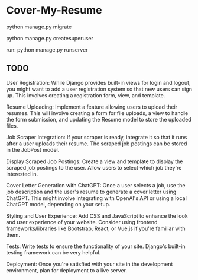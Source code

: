 # Cover-My-Resume

python manage.py migrate

python manage.py createsuperuser

run: python manage.py runserver

## TODO

User Registration: While Django provides built-in views for login and logout, you might want to add a user registration system so that new users can sign up. This involves creating a registration form, view, and template.

Resume Uploading: Implement a feature allowing users to upload their resumes. This will involve creating a form for file uploads, a view to handle the form submission, and updating the Resume model to store the uploaded files.

Job Scraper Integration: If your scraper is ready, integrate it so that it runs after a user uploads their resume. The scraped job postings can be stored in the JobPost model.

Display Scraped Job Postings: Create a view and template to display the scraped job postings to the user. Allow users to select which job they're interested in.

Cover Letter Generation with ChatGPT: Once a user selects a job, use the job description and the user's resume to generate a cover letter using ChatGPT. This might involve integrating with OpenAI's API or using a local ChatGPT model, depending on your setup.

Styling and User Experience: Add CSS and JavaScript to enhance the look and user experience of your website. Consider using frontend frameworks/libraries like Bootstrap, React, or Vue.js if you're familiar with them.

Tests: Write tests to ensure the functionality of your site. Django's built-in testing framework can be very helpful.

Deployment: Once you're satisfied with your site in the development environment, plan for deployment to a live server.
